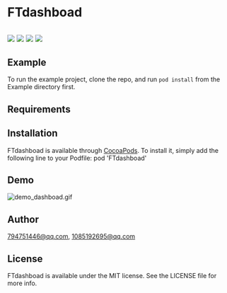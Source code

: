 # FTdashboad

## ![](https://img.shields.io/travis/1085192695@qq.com/FTdashboad.svg?style=flat#align=left&display=inline&height=20&margin=%5Bobject%20Object%5D&originHeight=20&originWidth=98&status=done&style=none&width=98) ![](https://img.shields.io/cocoapods/v/FTdashboad.svg?style=flat#align=left&display=inline&height=20&margin=%5Bobject%20Object%5D&originHeight=20&originWidth=76&status=done&style=none&width=76) ![](https://img.shields.io/cocoapods/l/FTdashboad.svg?style=flat#align=left&display=inline&height=20&margin=%5Bobject%20Object%5D&originHeight=20&originWidth=78&status=done&style=none&width=78) [![](https://img.shields.io/cocoapods/p/FTdashboad.svg?style=flat#align=left&display=inline&height=20&margin=%5Bobject%20Object%5D&originHeight=20&originWidth=82&status=done&style=none&width=82)](https://cocoapods.org/pods/FTdashboad)
## Example
To run the example project, clone the repo, and run `pod install` from the Example directory first.
## Requirements
## Installation
FTdashboad is available through [CocoaPods](https://cocoapods.org/). To install it, simply add the following line to your Podfile:
pod 'FTdashboad'
## Demo
![demo_dashboad.gif](https://cdn.nlark.com/yuque/0/2020/gif/414848/1597632625045-a0e672a4-b373-4dd7-8fad-ef03de987866.gif#align=left&display=inline&height=652&margin=%5Bobject%20Object%5D&name=demo_dashboad.gif&originHeight=652&originWidth=320&size=6436977&status=done&style=none&width=320)
## Author
[794751446@qq.com](mailto:794751446@qq.com), [1085192695@qq.com](mailto:1085192695@qq.com)
## License
FTdashboad is available under the MIT license. See the LICENSE file for more info.
